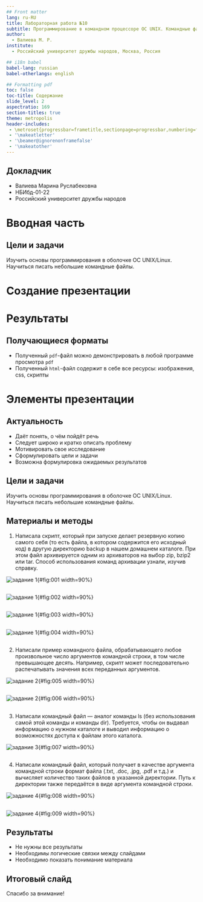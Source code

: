 ```yaml
---
## Front matter
lang: ru-RU
title: Лабораторная работа №10
subtitle: Программирование в командном процессоре ОС UNIX. Командные файлы
author:
  - Валиева М. Р.
institute:
  - Российский университет дружбы народов, Москва, Россия

## i18n babel
babel-lang: russian
babel-otherlangs: english

## Formatting pdf
toc: false
toc-title: Содержание
slide_level: 2
aspectratio: 169
section-titles: true
theme: metropolis
header-includes:
 - \metroset{progressbar=frametitle,sectionpage=progressbar,numbering=fraction}
 - '\makeatletter'
 - '\beamer@ignorenonframefalse'
 - '\makeatother'
---
```



## Докладчик

  * Валиева Марина Руслабековна
  * НБИбд-01-22
  * Российский университет дружбы народов

# Вводная часть


## Цели и задачи

Изучить основы программирования в оболочке ОС UNIX/Linux. Научиться писать небольшие командные файлы.


# Создание презентации


# Результаты

## Получающиеся форматы

- Полученный `pdf`-файл можно демонстрировать в любой программе просмотра `pdf`
- Полученный `html`-файл содержит в себе все ресурсы: изображения, css, скрипты

# Элементы презентации

## Актуальность

- Даёт понять, о чём пойдёт речь
- Следует широко и кратко описать проблему
- Мотивировать свое исследование
- Сформулировать цели и задачи
- Возможна формулировка ожидаемых результатов

## Цели и задачи

Изучить основы программирования в оболочке ОС UNIX/Linux. 
Научиться писать небольшие командные файлы.

## Материалы и методы

1. Написала скрипт, который при запуске делает резервную копию самого себя (то есть файла, в котором содержится его исходный код) в другую директорию backup в нашем домашнем каталоге. При этом файл архивируется одним из архиваторов на выбор zip, bzip2 или tar. Способ использования команд архивации узнали, изучив справку.

![задание 1](image/1.png){#fig:001 width=90%}

##

![задание 1](image/2.png){#fig:002 width=90%}

##

![задание 1](image/3.png){#fig:003 width=90%}

##

![задание 1](image/4.png){#fig:004 width=90%}

##

2. Написали пример командного файла, обрабатывающего любое произвольное число аргументов командной строки, в том числе превышающее десять. Например, скрипт может последовательно распечатывать значения всех переданных аргументов.

![задание 2](image/5.png){#fig:005 width=90%}

##

![задание 2](image/6.png){#fig:006 width=90%}

##

3. Написали командный файл — аналог команды ls (без использования самой этой команды и команды dir). Требуется, чтобы он выдавал информацию о нужном каталоге и выводил информацию о возможностях доступа к файлам этого каталога.

![задание 3](image/7.png){#fig:007 width=90%}

##

4. Написали командный файл, который получает в качестве аргумента командной строки формат файла (.txt, .doc, .jpg, .pdf и т.д.) и вычисляет количество таких файлов в указанной директории. Путь к директории также передаётся в виде аргумента командной строки.

![задание 4](image/8.png){#fig:008 width=90%}

##

![задание 4](image/9.png){#fig:009 width=90%}


## Результаты

- Не нужны все результаты
- Необходимы логические связки между слайдами
- Необходимо показать понимание материала


## Итоговый слайд

Спасибо за внимание!
